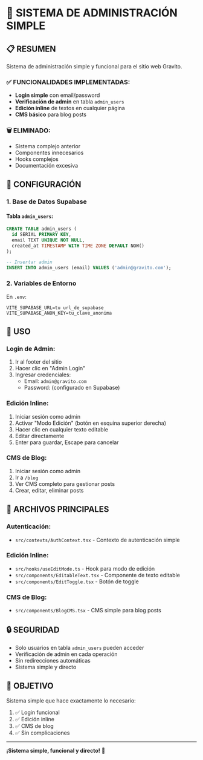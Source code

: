 # 🎯 SISTEMA DE ADMINISTRACIÓN SIMPLE

## 📋 RESUMEN

Sistema de administración simple y funcional para el sitio web Gravito.

### ✅ FUNCIONALIDADES IMPLEMENTADAS:
- **Login simple** con email/password
- **Verificación de admin** en tabla `admin_users`
- **Edición inline** de textos en cualquier página
- **CMS básico** para blog posts

### 🗑️ ELIMINADO:
- Sistema complejo anterior
- Componentes innecesarios
- Hooks complejos
- Documentación excesiva

## 🔧 CONFIGURACIÓN

### 1. Base de Datos Supabase

#### Tabla `admin_users`:
```sql
CREATE TABLE admin_users (
  id SERIAL PRIMARY KEY,
  email TEXT UNIQUE NOT NULL,
  created_at TIMESTAMP WITH TIME ZONE DEFAULT NOW()
);

-- Insertar admin
INSERT INTO admin_users (email) VALUES ('admin@gravito.com');
```

### 2. Variables de Entorno

En `.env`:
```
VITE_SUPABASE_URL=tu_url_de_supabase
VITE_SUPABASE_ANON_KEY=tu_clave_anonima
```

## 🚀 USO

### Login de Admin:
1. Ir al footer del sitio
2. Hacer clic en "Admin Login"
3. Ingresar credenciales:
   - Email: `admin@gravito.com`
   - Password: (configurado en Supabase)

### Edición Inline:
1. Iniciar sesión como admin
2. Activar "Modo Edición" (botón en esquina superior derecha)
3. Hacer clic en cualquier texto editable
4. Editar directamente
5. Enter para guardar, Escape para cancelar

### CMS de Blog:
1. Iniciar sesión como admin
2. Ir a `/blog`
3. Ver CMS completo para gestionar posts
4. Crear, editar, eliminar posts

## 📁 ARCHIVOS PRINCIPALES

### Autenticación:
- `src/contexts/AuthContext.tsx` - Contexto de autenticación simple

### Edición Inline:
- `src/hooks/useEditMode.ts` - Hook para modo de edición
- `src/components/EditableText.tsx` - Componente de texto editable
- `src/components/EditToggle.tsx` - Botón de toggle

### CMS de Blog:
- `src/components/BlogCMS.tsx` - CMS simple para blog posts

## 🔒 SEGURIDAD

- Solo usuarios en tabla `admin_users` pueden acceder
- Verificación de admin en cada operación
- Sin redirecciones automáticas
- Sistema simple y directo

## 🎯 OBJETIVO

Sistema simple que hace exactamente lo necesario:
1. ✅ Login funcional
2. ✅ Edición inline
3. ✅ CMS de blog
4. ✅ Sin complicaciones

---

**¡Sistema simple, funcional y directo!** 🚀
